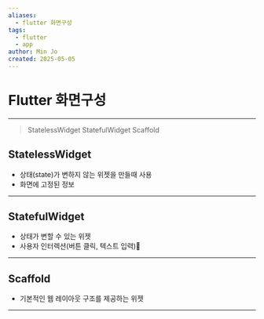 ```yaml
---
aliases:
  - flutter 화면구성
tags:
  - flutter
  - app
author: Min Jo
created: 2025-05-05
---
```

# Flutter 화면구성
---

> StatelessWidget
> StatefulWidget
> Scaffold 


## StatelessWidget 

- 상태(state)가 변하지 않는 위젯을 만들때 사용
- 화면에 고정된 정보
---
## StatefulWidget
- 상태가 변할 수 있는 위젯
- 사용자 인터렉션(버튼 클릭, 텍스트 입력)
---
## Scaffold
- 기본적인 웹 레이아웃 구조를 제공하는 위젯 

---




